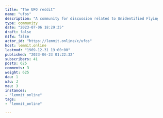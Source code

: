 ```yaml
---
title: "The UFO reddit" 
name: "ufos"
description: "A community for discussion related to Unidentified Flying Objects. Share your sightings, experiences, news, and investigations. We aim to elevate..."
type: community
date: "2023-07-06 18:29:35"
draft: false
nsfw: false
actor_id: "https://lemmit.online/c/ufos"
host: lemmit.online
lastmod: "1969-12-31 19:00:00"
published: "2023-06-23 01:22:32"
subscribers: 41
posts: 625
comments: 3
weight: 625
dau: 1
wau: 3
mau: 3
instances:
- "lemmit_online"
tags: 
- "lemmit_online"

---
```

